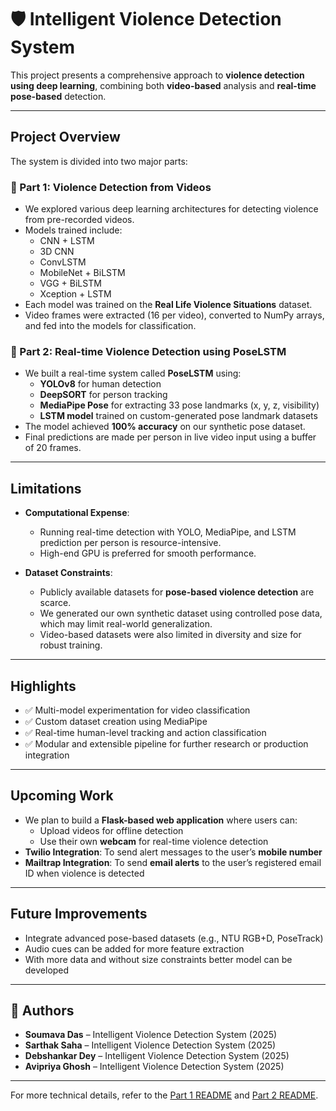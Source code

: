 # 🛡 Intelligent Violence Detection System

This project presents a comprehensive approach to **violence detection using deep learning**, combining both **video-based** analysis and **real-time pose-based** detection.

---

##  Project Overview

The system is divided into two major parts:

### 🔹 Part 1: Violence Detection from Videos
- We explored various deep learning architectures for detecting violence from pre-recorded videos.
- Models trained include:
  - CNN + LSTM
  - 3D CNN
  - ConvLSTM
  - MobileNet + BiLSTM
  - VGG + BiLSTM
  - Xception + LSTM
- Each model was trained on the **Real Life Violence Situations** dataset.
- Video frames were extracted (16 per video), converted to NumPy arrays, and fed into the models for classification.

### 🔹 Part 2: Real-time Violence Detection using PoseLSTM
- We built a real-time system called **PoseLSTM** using:
  - **YOLOv8** for human detection
  - **DeepSORT** for person tracking
  - **MediaPipe Pose** for extracting 33 pose landmarks (x, y, z, visibility)
  - **LSTM model** trained on custom-generated pose landmark datasets
- The model achieved **100% accuracy** on our synthetic pose dataset.
- Final predictions are made per person in live video input using a buffer of 20 frames.

---

##  Limitations

- **Computational Expense**: 
  - Running real-time detection with YOLO, MediaPipe, and LSTM prediction per person is resource-intensive.
  - High-end GPU is preferred for smooth performance.

- **Dataset Constraints**: 
  - Publicly available datasets for **pose-based violence detection** are scarce.
  - We generated our own synthetic dataset using controlled pose data, which may limit real-world generalization.
  - Video-based datasets were also limited in diversity and size for robust training.

---

##  Highlights

- ✅ Multi-model experimentation for video classification
- ✅ Custom dataset creation using MediaPipe
- ✅ Real-time human-level tracking and action classification
- ✅ Modular and extensible pipeline for further research or production integration

---

##  Upcoming Work

- We plan to build a **Flask-based web application** where users can:
  - Upload videos for offline detection
  - Use their own **webcam** for real-time violence detection
- **Twilio Integration**: To send alert messages to the user’s **mobile number**
- **Mailtrap Integration**: To send **email alerts** to the user’s registered email ID when violence is detected

---

##  Future Improvements

- Integrate advanced pose-based datasets (e.g., NTU RGB+D, PoseTrack)
- Audio cues can be added for more feature extraction
- With more data and without size constraints better model can be developed

---

## 👥 Authors

- **Soumava Das** – Intelligent Violence Detection System (2025)
- **Sarthak Saha** – Intelligent Violence Detection System (2025)
- **Debshankar Dey** – Intelligent Violence Detection System (2025)
- **Avipriya Ghosh** – Intelligent Violence Detection System (2025)

---

For more technical details, refer to the [Part 1 README](./video_violence_detection/README.md) and [Part 2 README](./realtime_violence_detection/README.md).
